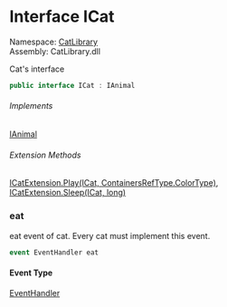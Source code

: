 ﻿# Interface ICat

Namespace: [CatLibrary](CatLibrary.md)  
Assembly: CatLibrary.dll

Cat's interface

```csharp
public interface ICat : IAnimal
```

###### Implements

[IAnimal](CatLibrary.IAnimal.md)

###### Extension Methods

[ICatExtension.Play\(ICat, ContainersRefType.ColorType\)](CatLibrary.ICatExtension.md\#CatLibrary\_ICatExtension\_Play\_CatLibrary\_ICat\_CatLibrary\_Core\_ContainersRefType\_ColorType\_), 
[ICatExtension.Sleep\(ICat, long\)](CatLibrary.ICatExtension.md\#CatLibrary\_ICatExtension\_Sleep\_CatLibrary\_ICat\_System\_Int64\_)

### <a id="CatLibrary_ICat_eat"></a>eat

eat event of cat. Every cat must implement this event.

```csharp
event EventHandler eat
```

#### Event Type

[EventHandler](https://learn.microsoft.com/dotnet/api/system.eventhandler)

